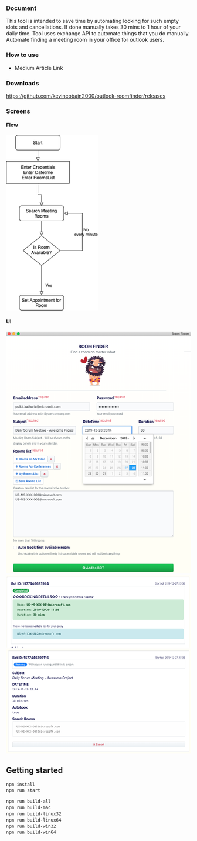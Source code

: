 ### Document

This tool is intended to save time by automating looking for such empty slots and cancellations. If done manually takes 30 mins to 1 hour of your daily time.
Tool uses exchange API to automate things that you do manually.
Automate finding a meeting room in your office for outlook users.

### How to use

- Medium Article Link

### Downloads

https://github.com/kevincobain2000/outlook-roomfinder/releases

### Screens

#### Flow

<img src="screens/flow.png" width="250">

#### UI

<img src="screens/screen-1.png" width="750">
<img src="screens/screen-2.png" width="750">
<img src="screens/screen-3.png" width="750">


## Getting started

```
npm install
npm run start
```

```sh
npm run build-all
npm run build-mac
npm run build-linux32
npm run build-linux64
npm run build-win32
npm run build-win64
```